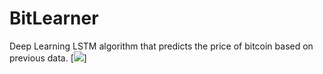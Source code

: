 # BitLearner
Deep Learning LSTM algorithm that predicts the price of bitcoin based on previous data.
[<img src="https://flic.kr/ps/3Yx7of">]
